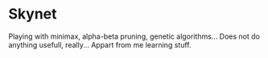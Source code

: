 # Skynet

Playing with minimax, alpha-beta pruning, genetic algorithms...
Does not do anything usefull, really... Appart from me learning stuff.
